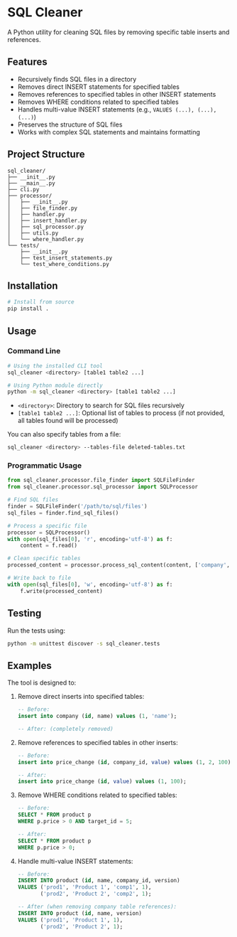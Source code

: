 # SQL Cleaner

A Python utility for cleaning SQL files by removing specific table inserts and references.

## Features

- Recursively finds SQL files in a directory
- Removes direct INSERT statements for specified tables
- Removes references to specified tables in other INSERT statements
- Removes WHERE conditions related to specified tables
- Handles multi-value INSERT statements (e.g., `VALUES (...), (...), (...)`)
- Preserves the structure of SQL files
- Works with complex SQL statements and maintains formatting

## Project Structure

```
sql_cleaner/
├── __init__.py
├── __main__.py
├── cli.py
├── processor/
│   ├── __init__.py
│   ├── file_finder.py
│   ├── handler.py
│   ├── insert_handler.py
│   ├── sql_processor.py
│   ├── utils.py
│   └── where_handler.py
└── tests/
    ├── __init__.py
    ├── test_insert_statements.py
    └── test_where_conditions.py
```

## Installation

```bash
# Install from source
pip install .
```

## Usage

### Command Line

```bash
# Using the installed CLI tool
sql_cleaner <directory> [table1 table2 ...]

# Using Python module directly
python -m sql_cleaner <directory> [table1 table2 ...]
```

- `<directory>`: Directory to search for SQL files recursively
- `[table1 table2 ...]`: Optional list of tables to process (if not provided, all tables found will be processed)

You can also specify tables from a file:

```bash
sql_cleaner <directory> --tables-file deleted-tables.txt
```

### Programmatic Usage

```python
from sql_cleaner.processor.file_finder import SQLFileFinder
from sql_cleaner.processor.sql_processor import SQLProcessor

# Find SQL files
finder = SQLFileFinder('/path/to/sql/files')
sql_files = finder.find_sql_files()

# Process a specific file
processor = SQLProcessor()
with open(sql_files[0], 'r', encoding='utf-8') as f:
    content = f.read()

# Clean specific tables
processed_content = processor.process_sql_content(content, ['company', 'price'])

# Write back to file
with open(sql_files[0], 'w', encoding='utf-8') as f:
    f.write(processed_content)
```

## Testing

Run the tests using:

```bash
python -m unittest discover -s sql_cleaner.tests
```

## Examples

The tool is designed to:

1. Remove direct inserts into specified tables:
   ```sql
   -- Before:
   insert into company (id, name) values (1, 'name');
   
   -- After: (completely removed)
   ```

2. Remove references to specified tables in other inserts:
   ```sql
   -- Before:
   insert into price_change (id, company_id, value) values (1, 2, 100);
   
   -- After:
   insert into price_change (id, value) values (1, 100);
   ```

3. Remove WHERE conditions related to specified tables:
   ```sql
   -- Before:
   SELECT * FROM product p
   WHERE p.price > 0 AND target_id = 5;
   
   -- After:
   SELECT * FROM product p
   WHERE p.price > 0;
   ```

4. Handle multi-value INSERT statements:
   ```sql
   -- Before:
   INSERT INTO product (id, name, company_id, version)
   VALUES ('prod1', 'Product 1', 'comp1', 1),
          ('prod2', 'Product 2', 'comp2', 1);
   
   -- After (when removing company table references):
   INSERT INTO product (id, name, version)
   VALUES ('prod1', 'Product 1', 1),
          ('prod2', 'Product 2', 1);
   ``` 